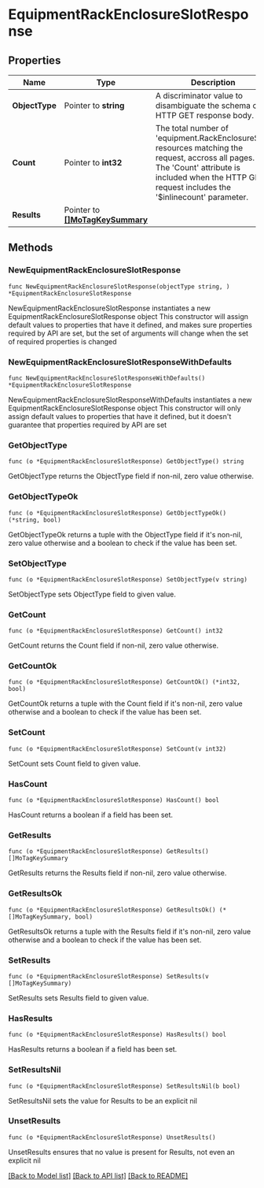 # EquipmentRackEnclosureSlotResponse

## Properties

Name | Type | Description | Notes
------------ | ------------- | ------------- | -------------
**ObjectType** | Pointer to **string** | A discriminator value to disambiguate the schema of a HTTP GET response body. | 
**Count** | Pointer to **int32** | The total number of &#39;equipment.RackEnclosureSlot&#39; resources matching the request, accross all pages. The &#39;Count&#39; attribute is included when the HTTP GET request includes the &#39;$inlinecount&#39; parameter. | [optional] 
**Results** | Pointer to [**[]MoTagKeySummary**](mo.TagKeySummary.md) |  | [optional] 

## Methods

### NewEquipmentRackEnclosureSlotResponse

`func NewEquipmentRackEnclosureSlotResponse(objectType string, ) *EquipmentRackEnclosureSlotResponse`

NewEquipmentRackEnclosureSlotResponse instantiates a new EquipmentRackEnclosureSlotResponse object
This constructor will assign default values to properties that have it defined,
and makes sure properties required by API are set, but the set of arguments
will change when the set of required properties is changed

### NewEquipmentRackEnclosureSlotResponseWithDefaults

`func NewEquipmentRackEnclosureSlotResponseWithDefaults() *EquipmentRackEnclosureSlotResponse`

NewEquipmentRackEnclosureSlotResponseWithDefaults instantiates a new EquipmentRackEnclosureSlotResponse object
This constructor will only assign default values to properties that have it defined,
but it doesn't guarantee that properties required by API are set

### GetObjectType

`func (o *EquipmentRackEnclosureSlotResponse) GetObjectType() string`

GetObjectType returns the ObjectType field if non-nil, zero value otherwise.

### GetObjectTypeOk

`func (o *EquipmentRackEnclosureSlotResponse) GetObjectTypeOk() (*string, bool)`

GetObjectTypeOk returns a tuple with the ObjectType field if it's non-nil, zero value otherwise
and a boolean to check if the value has been set.

### SetObjectType

`func (o *EquipmentRackEnclosureSlotResponse) SetObjectType(v string)`

SetObjectType sets ObjectType field to given value.


### GetCount

`func (o *EquipmentRackEnclosureSlotResponse) GetCount() int32`

GetCount returns the Count field if non-nil, zero value otherwise.

### GetCountOk

`func (o *EquipmentRackEnclosureSlotResponse) GetCountOk() (*int32, bool)`

GetCountOk returns a tuple with the Count field if it's non-nil, zero value otherwise
and a boolean to check if the value has been set.

### SetCount

`func (o *EquipmentRackEnclosureSlotResponse) SetCount(v int32)`

SetCount sets Count field to given value.

### HasCount

`func (o *EquipmentRackEnclosureSlotResponse) HasCount() bool`

HasCount returns a boolean if a field has been set.

### GetResults

`func (o *EquipmentRackEnclosureSlotResponse) GetResults() []MoTagKeySummary`

GetResults returns the Results field if non-nil, zero value otherwise.

### GetResultsOk

`func (o *EquipmentRackEnclosureSlotResponse) GetResultsOk() (*[]MoTagKeySummary, bool)`

GetResultsOk returns a tuple with the Results field if it's non-nil, zero value otherwise
and a boolean to check if the value has been set.

### SetResults

`func (o *EquipmentRackEnclosureSlotResponse) SetResults(v []MoTagKeySummary)`

SetResults sets Results field to given value.

### HasResults

`func (o *EquipmentRackEnclosureSlotResponse) HasResults() bool`

HasResults returns a boolean if a field has been set.

### SetResultsNil

`func (o *EquipmentRackEnclosureSlotResponse) SetResultsNil(b bool)`

 SetResultsNil sets the value for Results to be an explicit nil

### UnsetResults
`func (o *EquipmentRackEnclosureSlotResponse) UnsetResults()`

UnsetResults ensures that no value is present for Results, not even an explicit nil

[[Back to Model list]](../README.md#documentation-for-models) [[Back to API list]](../README.md#documentation-for-api-endpoints) [[Back to README]](../README.md)


